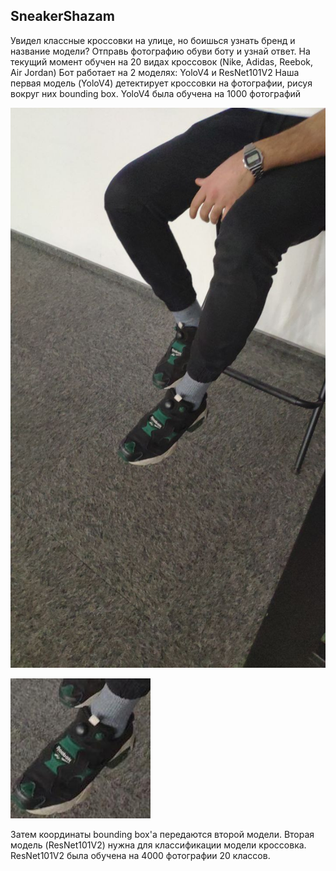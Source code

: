## SneakerShazam
Увидел классные кроссовки на улице, но боишься узнать бренд и название модели? Отправь фотографию обуви боту и узнай ответ. На текущий момент обучен на 20 видах кроссовок (Nike, Adidas, Reebok, Air Jordan)
Бот работает на 2 моделях: YoloV4 и ResNet101V2
Наша первая модель (YoloV4) детектирует кроссовки на фотографии, рисуя вокруг них bounding box. YoloV4 была обучена на 1000 фотографий

![detectioon](data/images/input/sneaker_132032976_342.jpg)


![cropped](data/images/output/photo_132032976_342.jpg)

Затем координаты bounding box'а передаются второй модели.
Вторая модель (ResNet101V2) нужна для классификации модели кроссовка. ResNet101V2 была обучена на 4000 фотографии 20 классов.
